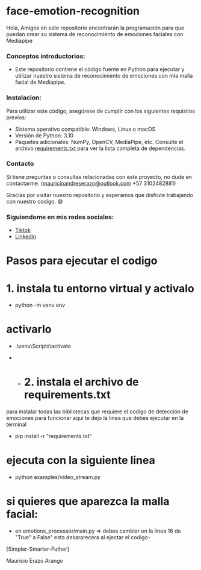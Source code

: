 # face-emotion-recognition
Hola, Amigos en este repositorio encontrarán la programación para que puedan crear su sistema de reconocimiento de emociones faciales con Mediapipe

### Conceptos introductorios:
- Este repositorio contiene el código fuente en Python para ejecutar y utilizar nuestro sistema de reconocimiento de emociones con mla malla facial de Mediapipe.


### Instalacion:
Para utilizar este código, asegúrese de cumplir con los siguientes requisitos previos:

- Sistema operativo compatible: Windows, Linux o macOS
- Versión de Python: 3.10
- Paquetes adicionales: NumPy, OpenCV, MediaPipe, etc. Consulte el archivo [requirements.txt](https://github.com/mauricioaea) para ver la lista completa de dependencias.

### Contacto
Si tiene preguntas o consultas relacionadas con este proyecto, no dude en contactarme. (mauricioandreserazo@outlook.com +57 3102482881)

Gracias por visitar nuestro repositorio y esperamos que disfrute trabajando con nuestro codigo. :smile:


### Siguiendome en mis redes sociales: 
- [Tiktok](https://www.tiktok.com/@mauricioa.erazo?_t=8oquUxmJ1Mc&_r=1)
- [Linkedin](www.linkedin.com/in/mauricioerazoarango)

# Pasos para ejecutar el codigo


# 1. instala tu entorno virtual y activalo
- python -m venv env

# activarlo
- .\venv\Scripts\activate

- - # 2. instala el archivo de requirements.txt 
para instalar todas las bibliotecas que requiere el codigo de detección de emociones para funcionar aqui te dejo la linea que debes ejecutar en la terminal
- pip install -r "requirements.txt"  

# ejecuta con la siguiente linea
- python examples/video_stream.py

# si quieres que aparezca la malla facial:
- en emotions_processor/main.py => debes cambiar en la linea 16 de "True" a False" esta desararecera al ejectar el codigo-



[Simpler-Smarter-Futher]

Mauricio Erazo Arango